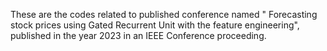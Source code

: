 These are the codes related to published conference named " Forecasting stock prices using Gated Recurrent Unit with the feature engineering", published in the year 2023 in an IEEE Conference proceeding.
